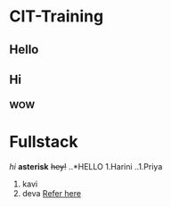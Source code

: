 # CIT-Training
## Hello
## Hi
### WOW
Fullstack
=========
 *hi*
**asterisk**
~~hey!~~
..*HELLO
1.Harini
..1.Priya
1. kavi
2. deva
[Refer here]( https://chatgpt.com/c/66e106f2-37bc-8000-b93c-0496a22d963b)
